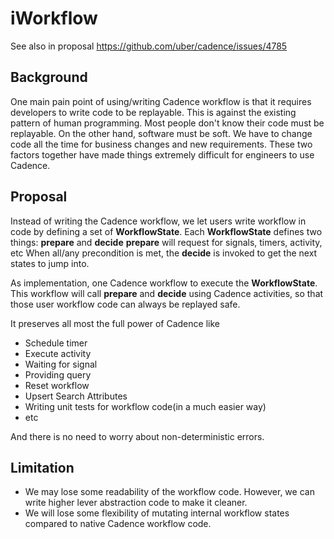 # iWorkflow 

See also in proposal https://github.com/uber/cadence/issues/4785

## Background

One main pain point of using/writing Cadence workflow is that it requires developers to write code to be replayable. This is against the existing pattern of human programming. 
Most people don't know their code must be replayable. On the other hand, software must be soft. We have to change code all the time for business changes and new requirements. 
These two factors together have made things extremely difficult for engineers to use Cadence. 

## Proposal

Instead of writing the Cadence workflow, we let users write workflow in code by defining a set of **WorkflowState**. 
Each **WorkflowState** defines two things: **prepare** and **decide** 
**prepare** will request for signals, timers, activity, etc 
When all/any precondition is met, the **decide** is invoked to get the next states to jump into. 

As implementation, one Cadence workflow to execute the **WorkflowState**. 
This workflow will call **prepare** and **decide**  using Cadence activities, so that those user workflow code can always be replayed safe. 


It preserves all most the full power of Cadence like 
* Schedule timer
* Execute activity
* Waiting for signal
* Providing query
* Reset workflow 
* Upsert Search Attributes
* Writing unit tests for workflow code(in a much easier way) 
* etc

And there is no need to worry about non-deterministic errors. 

## Limitation

* We may lose some readability of the workflow code. However, we can write higher lever abstraction code to make it cleaner.
* We will lose some flexibility of mutating internal workflow states compared to native Cadence workflow code. 
